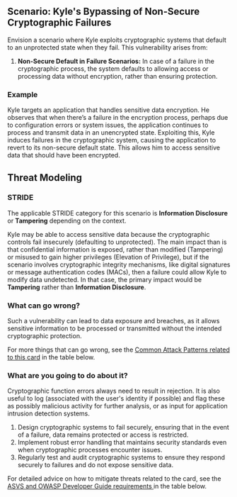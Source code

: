 ## Scenario: Kyle's Bypassing of Non-Secure Cryptographic Failures

Envision a scenario where Kyle exploits cryptographic systems that default to an unprotected state when they fail. This vulnerability arises from:

1. **Non-Secure Default in Failure Scenarios:** In case of a failure in the cryptographic process, the system defaults to allowing access or processing data without encryption, rather than ensuring protection.

### Example

Kyle targets an application that handles sensitive data encryption. He observes that when there’s a failure in the encryption process, perhaps due to configuration errors or system issues, the application continues to process and transmit data in an unencrypted state. Exploiting this, Kyle induces failures in the cryptographic system, causing the application to revert to its non-secure default state. This allows him to access sensitive data that should have been encrypted.

## Threat Modeling

### STRIDE

The applicable STRIDE category for this scenario is **Information Disclosure** or **Tampering** depending on the context.

Kyle may be able to access sensitive data because the cryptographic controls fail insecurely (defaulting to unprotected).
The main impact than is that confidential information is exposed, rather than modified (Tampering) or misused to gain higher privileges (Elevation of Privilege), but if the scenario involves cryptographic integrity mechanisms, like digital signatures or message authentication codes (MACs), then a failure could allow Kyle to modify data undetected. In that case, the primary impact would be **Tampering** rather than **Information Disclosure**.


### What can go wrong?

Such a vulnerability can lead to data exposure and breaches, as it allows sensitive information to be processed or transmitted without the intended cryptographic protection.

For more things that can go wrong, see the [Common Attack Patterns related to this card](#mapping 'Common Attack Patterns related to this card [internal]') in the table below.

### What are you going to do about it?

Cryptographic function errors always need to result in rejection. It is also useful to log (associated with the user's identity if possible) and flag these as possibly malicious activity for further analysis, or as input for application intrusion detection systems.

1. Design cryptographic systems to fail securely, ensuring that in the event of a failure, data remains protected or access is restricted.
2. Implement robust error handling that maintains security standards even when cryptographic processes encounter issues.
3. Regularly test and audit cryptographic systems to ensure they respond securely to failures and do not expose sensitive data.

For detailed advice on how to mitigate threats related to the card, see the [ASVS and OWASP Developer Guide requirements ](#mapping 'ASVS and OWASP Developer Guide requirements [internal]') in the table below.
